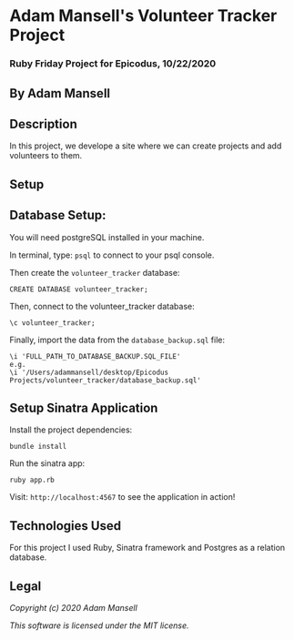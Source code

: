 # Adam Mansell's Volunteer Tracker Project

### Ruby Friday Project for Epicodus, 10/22/2020

## **By Adam Mansell**

## Description
In this project, we develope a site where we can create projects and add volunteers to them.

## Setup

## Database Setup:

You will need postgreSQL installed in your machine.

In terminal, type: `psql` to connect to your psql console.

Then create the `volunteer_tracker` database:

```
CREATE DATABASE volunteer_tracker;
```
Then, connect to the volunteer_tracker database:

```
\c volunteer_tracker;
```

Finally, import the data from the `database_backup.sql` file:

```
\i 'FULL_PATH_TO_DATABASE_BACKUP.SQL_FILE'
e.g.
\i '/Users/adammansell/desktop/Epicodus Projects/volunteer_tracker/database_backup.sql'
```

## Setup Sinatra Application

Install the project dependencies:

```
bundle install
```

Run the sinatra app:

```
ruby app.rb
```

Visit: `http://localhost:4567` to see the application in action!

## Technologies Used
For this project I used Ruby, Sinatra framework and Postgres as a relation database.

## Legal
_Copyright (c) 2020 Adam Mansell_


_This software is licensed under the MIT license._